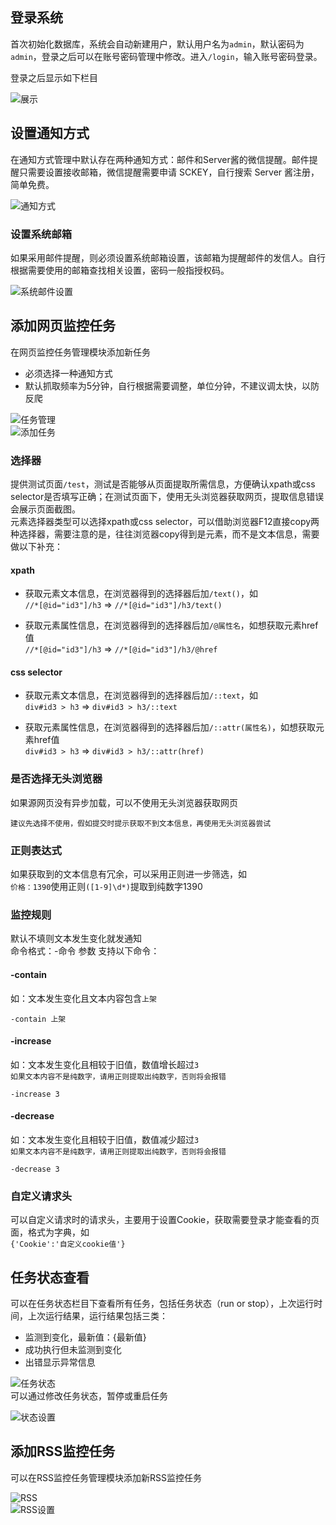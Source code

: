 ## 登录系统   
首次初始化数据库，系统会自动新建用户，默认用户名为```admin```，默认密码为```admin```，登录之后可以在账号密码管理中修改。进入```/login```，输入账号密码登录。  

登录之后显示如下栏目  

![展示](https://github.com/LogicJake/WebMonitor/raw/master/fig/all.png)

## 设置通知方式
在通知方式管理中默认存在两种通知方式：邮件和Server酱的微信提醒。邮件提醒只需要设置接收邮箱，微信提醒需要申请 SCKEY，自行搜索 Server 酱注册，简单免费。  

![通知方式](https://github.com/LogicJake/WebMonitor/raw/master/fig/noti.png)

### 设置系统邮箱
如果采用邮件提醒，则必须设置系统邮箱设置，该邮箱为提醒邮件的发信人。自行根据需要使用的邮箱查找相关设置，密码一般指授权码。  

![系统邮件设置](https://github.com/LogicJake/WebMonitor/raw/master/fig/mail_setting.png)

## 添加网页监控任务
在网页监控任务管理模块添加新任务  

* 必须选择一种通知方式  
* 默认抓取频率为5分钟，自行根据需要调整，单位分钟，不建议调太快，以防反爬  

![任务管理](https://github.com/LogicJake/WebMonitor/raw/master/fig/task_manage.png)  
![添加任务](https://github.com/LogicJake/WebMonitor/raw/master/fig/task_setting.png)  

### 选择器
提供测试页面```/test```，测试是否能够从页面提取所需信息，方便确认xpath或css selector是否填写正确；在测试页面下，使用无头浏览器获取网页，提取信息错误会展示页面截图。  
元素选择器类型可以选择xpath或css selector，可以借助浏览器F12直接copy两种选择器，需要注意的是，往往浏览器copy得到是元素，而不是文本信息，需要做以下补充：  

#### xpath
* 获取元素文本信息，在浏览器得到的选择器后加```/text()```，如  
```//*[@id="id3"]/h3``` => ```//*[@id="id3"]/h3/text()```

* 获取元素属性信息，在浏览器得到的选择器后加```/@属性名```，如想获取元素href值  
```//*[@id="id3"]/h3``` => ```//*[@id="id3"]/h3/@href```

#### css selector
* 获取元素文本信息，在浏览器得到的选择器后加```/::text```，如  
```div#id3 > h3``` => ```div#id3 > h3/::text```

* 获取元素属性信息，在浏览器得到的选择器后加```/::attr(属性名)```，如想获取元素href值  
```div#id3 > h3``` => ```div#id3 > h3/::attr(href)```

### 是否选择无头浏览器
如果源网页没有异步加载，可以不使用无头浏览器获取网页
```
建议先选择不使用，假如提交时提示获取不到文本信息，再使用无头浏览器尝试
```

### 正则表达式
如果获取到的文本信息有冗余，可以采用正则进一步筛选，如  
```价格：1390```使用正则```([1-9]\d*)```提取到纯数字1390

### 监控规则
默认不填则文本发生变化就发通知  
命令格式：-命令 参数
支持以下命令：
#### -contain
如：文本发生变化且文本内容包含```上架```
```
-contain 上架
```

#### -increase
如：文本发生变化且相较于旧值，数值增长超过```3```  
```如果文本内容不是纯数字，请用正则提取出纯数字，否则将会报错```
```
-increase 3
```

#### -decrease
如：文本发生变化且相较于旧值，数值减少超过```3```  
```如果文本内容不是纯数字，请用正则提取出纯数字，否则将会报错```
```
-decrease 3
```

### 自定义请求头
可以自定义请求时的请求头，主要用于设置Cookie，获取需要登录才能查看的页面，格式为字典，如  
```{'Cookie':'自定义cookie值'}```

## 任务状态查看
可以在任务状态栏目下查看所有任务，包括任务状态（run or stop），上次运行时间，上次运行结果，运行结果包括三类：  

* 监测到变化，最新值：{最新值}  
* 成功执行但未监测到变化  
* 出错显示异常信息  

![任务状态](https://github.com/LogicJake/WebMonitor/raw/master/fig/status.png)  
可以通过修改任务状态，暂停或重启任务  

![状态设置](https://github.com/LogicJake/WebMonitor/raw/master/fig/status_setting.png)

## 添加RSS监控任务
可以在RSS监控任务管理模块添加新RSS监控任务  

![RSS](https://github.com/LogicJake/WebMonitor/raw/master/fig/rss.png)  
![RSS设置](https://github.com/LogicJake/WebMonitor/raw/master/fig/rss_setting.png)